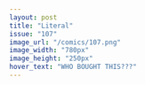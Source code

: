 ```yaml
---
layout: post
title: "Literal"
issue: "107"
image_url: "/comics/107.png"
image_width: "780px"
image_height: "250px"
hover_text: "WHO BOUGHT THIS???"
---
```


